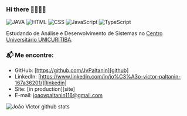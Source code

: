 ### Hi there 🎉🎈🎉🎈

![JAVA](https://img.shields.io/badge/JAVA-Beginner-red)
![HTML](https://img.shields.io/badge/HTML-Beginner-orange)
![CSS](https://img.shields.io/badge/CSS-Beginner-blue)
![JavaScript](https://img.shields.io/badge/JavaScript-Beginner-yellow)
![TypeScript](https://img.shields.io/badge/TypeScript-Beginner-lightgrey)

Estudando de Análise e Desenvolvimento de Sistemas no [Centro Universitário UNICURITIBA](https://www.unicuritiba.edu.br/). 

### 📬 Me encontre:

- GitHub: [https://github.com/JvPaltanin][github]
- LinkedIn: [https://www.linkedin.com/in/jo%C3%A3o-victor-paltanin-167a36201/][linkedin]
- Site: [in production][site]
- E-mail: joaovpaltanin116@gmail.com

![João Victor github stats](https://github-readme-stats.vercel.app/api?username=JvPaltanin&show_icons=true&hide_border=true)
